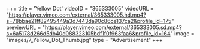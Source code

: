 +++
 title = 'Yellow Dot'
 videoID = "365333005"
 videoURL = "https://player.vimeo.com/external/365333005.hd.mp4?s=78bbae21ff82495449a3d7443da90c86ce137ca2&profile_id=175"
 previewURL = "https://player.vimeo.com/external/365333005.sd.mp4?s=6a5178d266d5db40d088323105bdf1f0f963faa6&profile_id=164"
 image = "images/7_Yellow_Dot_Thumb.jpg"
 type = "Advertisement"
+++
